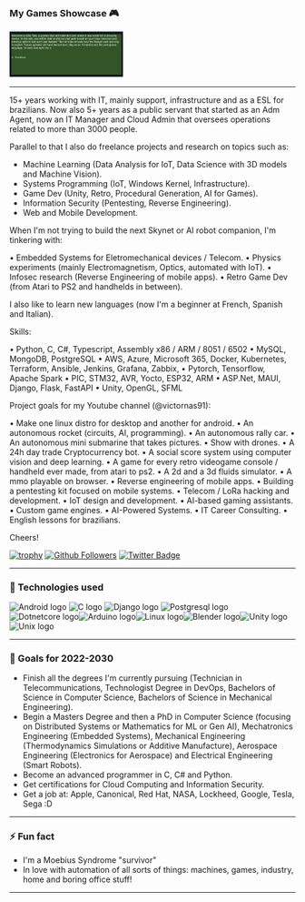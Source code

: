 ### My Games Showcase :video_game:

<img alt="Elf" width="200px" src=img/elftale1.gif/>

---
15+ years working with IT, mainly support, infrastructure and as a ESL for brazilians. Now also 5+ years as a public servant that started as an Adm Agent, now an IT Manager and Cloud Admin that oversees operations related to more than 3000 people.

Parallel to that I also do freelance projects and research on topics such as: 
- Machine Learning (Data Analysis for IoT, Data Science with 3D models and Machine Vision).
- Systems Programming (IoT, Windows Kernel, Infrastructure).
- Game Dev (Unity, Retro, Procedural Generation, AI for Games).
- Information Security (Pentesting, Reverse Engineering).
- Web and Mobile Development. 

When I'm not trying to build the next Skynet or AI robot companion, I'm tinkering with:

• Embedded Systems for Eletromechanical devices / Telecom.
• Physics experiments (mainly Electromagnetism, Optics, automated with IoT).
• Infosec research (Reverse Engineering of mobile apps).
• Retro Game Dev (from Atari to PS2 and handhelds in between).

I also like to learn new languages (now I'm a beginner at French, Spanish and Italian).

Skills: 

• Python, C, C#, Typescript, Assembly x86 / ARM / 8051 / 6502
• MySQL, MongoDB, PostgreSQL
• AWS, Azure, Microsoft 365, Docker, Kubernetes, Terraform, Ansible, Jenkins, Grafana, Zabbix,
• Pytorch, Tensorflow, Apache Spark
• PIC, STM32, AVR, Yocto, ESP32, ARM
• ASP.Net, MAUI, Django, Flask, FastAPI
• Unity, OpenGL, SFML

Project goals for my Youtube channel (@victornas91):

• Make one linux distro for desktop and another for android. 
• An autonomous rocket (circuits, AI, programming).
• An autonomous rally car. 
• An autonomous mini submarine that takes pictures. 
• Show with drones. 
• A 24h day trade Cryptocurrency bot. 
• A social score system using computer vision and deep learning. 
• A game for every retro videogame console / handheld ever made, from atari to ps2. 
• A 2d and a 3d fluids simulator. 
• A mmo playable on browser.
• Reverse engineering of mobile apps. 
• Building a pentesting kit focused on mobile systems.
• Telecom / LoRa hacking and development.
• IoT design and development.
• AI-based gaming assistants.
• Custom game engines.
• AI-Powered Systems.
• IT Career Consulting.
• English lessons for brazilians.

Cheers!

[![trophy](https://github-profile-trophy.vercel.app/?username=victornas91)](https://github.com/ryo-ma/github-profile-trophy)
[![Github Followers](https://img.shields.io/github/followers/victornas91?color=06d6a0&label=Github%20Followers&style=for-the-badge)](https://github.com/victornas91?tab=followers)
[![Twitter Badge](https://img.shields.io/badge/-Twitter-1877f2?style=flat-square&logo=twitter&logoColor=white&link=https://twitter.com/IT_Victor91/)](https://twitter.com/IT_Victor91/)

---

### 🧰 Technologies used

<img src="https://github.com/victornas91/devicon/blob/master/icons/android/android-plain.svg" alt="Android logo" width="50" height="50" /> <img src="https://github.com/victornas91/devicon/blob/master/icons/c/c-plain.svg" alt="C logo" width="50" height="50" /> <img 
src="https://github.com/victornas91/devicon/blob/master/icons/django/django-plain.svg" alt="Django logo" width="50" height="50" /> <img 
src="https://github.com/victornas91/devicon/blob/master/icons/postgresql/postgresql-plain.svg" alt="Postgresql logo" width="50" height="50" /><img src="https://github.com/victornas91/devicon/blob/master/icons/dotnetcore/dotnetcore-plain.svg" alt="Dotnetcore logo" width="50" height="50" /><img src="https://github.com/victornas91/devicon/blob/master/icons/arduino/arduino-plain.svg" alt="Arduino logo" width="50" height="50" /><img src="https://github.com/victornas91/devicon/blob/master/icons/linux/linux-plain.svg" alt="Linux logo" width="50" height="50" /><img src="https://github.com/victornas91/devicon/blob/master/icons/blender/blender-original.svg" alt="Blender logo" width="50" height="50" /><img src="https://github.com/victornas91/devicon/blob/master/icons/unity/unity-original.svg" alt="Unity logo" width="50" height="50" /><img src="https://github.com/victornas91/devicon/blob/master/icons/unix/unix-original.svg" alt="Unix logo" width="50" height="50" />

---

### 🔭 Goals for 2022-2030
- Finish all the degrees I'm currently pursuing (Technician in Telecommunications, Technologist Degree in DevOps, Bachelors of Science in Computer Science, Bachelors of Science in Mechanical Engineering).
- Begin a Masters Degree and then a PhD in Computer Science (focusing on Distributed Systems or Mathematics for ML or Gen AI), Mechatronics Engineering (Embedded Systems), Mechanical Engineering (Thermodynamics Simulations or Additive Manufacture), Aerospace Engineering (Electronics for Aerospace) and Electrical Engineering (Smart Robots).
- Become an advanced programmer in C, C# and Python.
- Get certifications for Cloud Computing and Information Security.
- Get a job at: Apple, Canonical, Red Hat, NASA, Lockheed, Google, Tesla, Sega :D  

---

### ⚡ Fun fact
- I'm a Moebius Syndrome "survivor"
- In love with automation of all sorts of things: machines, games, industry, home and boring office stuff!  

---

